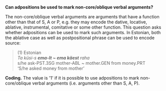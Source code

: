 **Can adpositions be used to mark non-core/oblique verbal arguments?**

The non-core/oblique verbal arguments are arguments that have a function other than that of S, A or P, e.g. they may encode the dative, locative, ablative, instrumental, comitative or some other function. This question asks whether adpositions can be used to mark such arguments. In Estonian, both the ablative case as well as postpositional phrase can be used to encode source:

>(1) Estonian<br/>
>*Ta küsi-s **ema-lt ~ ema käest** raha*<br/> 
>s/he ask-PST.3SG mother-ABL ~ mother.GEN from money.PRT<br/>
>‘S/he asked money from mother’

**Coding.** The value is '1' if it is possible to use adpositions to mark non-core/oblique verbal arguments (i.e. arguments other than S, A, P).
